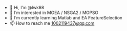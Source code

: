 - 👋 Hi, I’m @lwk98
- 👀 I’m interested in  MOEA / NSGA2  / MOPSO 
- 🌱 I’m currently learning Matlab and EA FeatureSelection
- 📫 How to reach me  1002119437@qq.com

<!---
lwk98/lwk98 is a ✨ special ✨ repository because its `README.md` (this file) appears on your GitHub profile.
You can click the Preview link to take a look at your changes.
--->
